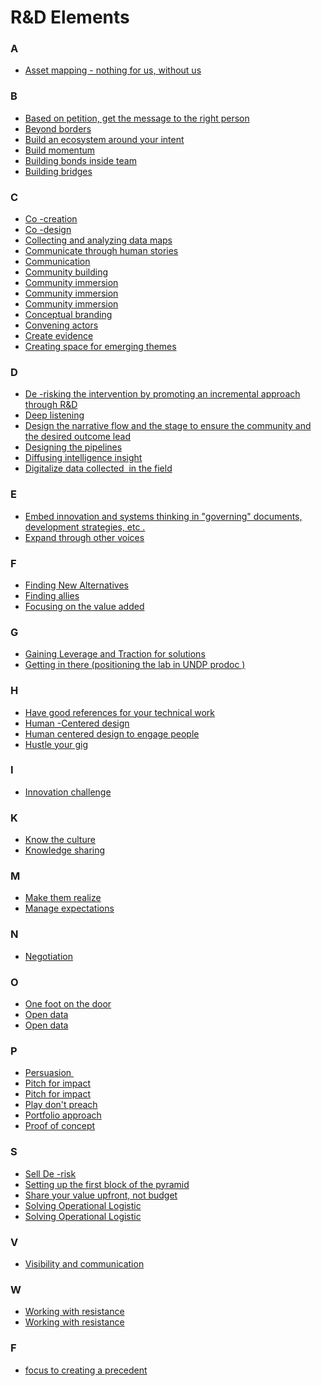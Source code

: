# R&D Elements

<div class=multicol>

<div>

### A

- [Asset mapping - nothing for us, without us](/elements/tactics/?doc=Asset%20mapping)
</div>

<div>

### B

- [Based on petition, get the message to the right person](/elements/tactics/?doc=Based%20on%20petition%20get%20the%20message%20to%20the%20right%20person)
- [Beyond borders](/elements/tactics/?doc=Beyond%20borders)
- [Build an ecosystem around your intent](/elements/tactics/?doc=Working%20with%20ecosystems)
- [Build momentum](/elements/tactics/?doc=Using%20high%20level%20meetings%20to%20build%20momentum)
- [Building bonds inside team](/elements/tactics/?doc=Building%20bonds%20inside%20the%20team)
- [Building bridges](/elements/tactics/?doc=Building%20bridges)
</div>

<div>

### C

- [Co -creation](/elements/tactics/?doc=Co-creation)
- [Co -design](/elements/tactics/?doc=Co-design)
- [Collecting and analyzing data maps](/elements/tactics/?doc=Data%20collection)
- [Communicate through human stories](/elements/tactics/?doc=Communicate%20through%20human%20stories)
- [Communication](/elements/tactics/?doc=Focusing%20on%20communication%20strategy)
- [Community building](/elements/tactics/?doc=Community%20building)
- [Community immersion](/elements/tactics/?doc=Community%20immersion)
- [Community immersion](/elements/tactics/?doc=Immersion%20and%20engagemen)
- [Community immersion](/elements/tactics/?doc=Undertanding%20the%20community)
- [Conceptual branding](/elements/tactics/?doc=Conceptual%20branding)
- [Convening actors](/elements/tactics/?doc=Convening%20actors)
- [Create evidence](/elements/tactics/?doc=Create%20evidence)
- [Creating space for emerging themes](/elements/tactics/?doc=Creating%20space%20for%20emerging%20themes)
</div>

<div>

### D

- [De -risking the intervention by promoting an incremental approach through R&amp;D](/elements/tactics/?doc=De-risking%20the%20intervention%20by%20promoting%20an%20incremental%20approach%20trough%20R%26D)
- [Deep listening](/elements/tactics/?doc=Deep%20listening%20to%20map%20beyond%20the%20intangible)
- [Design the narrative flow and the stage to ensure the community and the desired outcome lead](/elements/tactics/?doc=Design)
- [Designing the pipelines](/elements/tactics/?doc=Desiging%20the%20pipelines)
- [Diffusing intelligence insight](/elements/tactics/?doc=Diffusion%20of%20intelligence%20insight)
- [Digitalize data collected  in the field](/elements/tactics/?doc=Digitise%20data%20collected%20in%20the%20field)
</div>

<div>

### E

- [Embed innovation and systems thinking in "governing" documents, development strategies, etc .](/elements/tactics/?doc=Systems%20thinking)
- [Expand through other voices](/elements/tactics/?doc=Expand%20through%20other%20voices)
</div>

<div>

### F

- [Finding New Alternatives](/elements/tactics/?doc=Finding%20new%20alternatives)
- [Finding allies](/elements/tactics/?doc=Allies%20and%20champions)
- [Focusing on the value added](/elements/tactics/?doc=Focusing%20on%20the%20value%20added)
</div>

<div>

### G

- [Gaining Leverage and Traction for solutions](/elements/tactics/?doc=Gaining%20leverage%20and%20traction%20for%20solutions)
- [Getting in there (positioning the lab in UNDP prodoc )](/elements/tactics/?doc=Getting%20in%20there)
</div>

<div>

### H

- [Have good references for your technical work](/elements/tactics/?doc=Have%20good%20references%20for%20your%20technical%20work)
- [Human -Centered design](/elements/tactics/?doc=Human%20centered%20design)
- [Human centered design to engage people](/elements/tactics/?doc=Human%20centered%20design%20to%20engage%20people)
- [Hustle your gig](/elements/tactics/?doc=Hustle%20your%20gig)
</div>

<div>

### I

- [Innovation challenge](/elements/tactics/?doc=Innovation%20challenge)
</div>

<div>

### K

- [Know the culture](/elements/tactics/?doc=Know%20the%20culture)
- [Knowledge sharing](/elements/tactics/?doc=Sharing%20knowledge)
</div>

<div>

### M

- [Make them realize](/elements/tactics/?doc=Make%20them%20realize)
- [Manage expectations](/elements/tactics/?doc=Manage%20expectations)
</div>

<div>

### N

- [Negotiation](/elements/tactics/?doc=Negotiation)
</div>

<div>

### O

- [One foot on the door](/elements/tactics/?doc=One%20foot%20on%20the%20door)
- [Open data](/elements/tactics/?doc=Be%20open%20by%20default)
- [Open data](/elements/tactics/?doc=Open%20data)
</div>

<div>

### P

- [Persuasion ](/elements/tactics/?doc=Persuasion)
- [Pitch for impact](/elements/tactics/?doc=Pitch%20for%20impact)
- [Pitch for impact](/elements/tactics/?doc=Pitching%20skill)
- [Play don't preach](/elements/tactics/?doc=Play%20do%20not%20preach)
- [Portfolio approach](/elements/tactics/?doc=Portfolio%20approach)
- [Proof of concept](/elements/tactics/?doc=Proof%20of%20concept)
</div>

<div>

### S

- [Sell De -risk](/elements/tactics/?doc=Sell%20De-risk)
- [Setting up the first block of the pyramid](/elements/tactics/?doc=Setting%20up%20the%20first%20block%20of%20the%20pyramid)
- [Share your value upfront, not budget](/elements/tactics/?doc=Share%20your%20value%20upfront)
- [Solving Operational Logistic](/elements/tactics/?doc=Problem%20solving%20skill)
- [Solving Operational Logistic](/elements/tactics/?doc=Solving%20operational%20logistics)
</div>

<div>

### V

- [Visibility and communication](/elements/tactics/?doc=Communication%20skills)
</div>

<div>

### W

- [Working with resistance](/elements/tactics/?doc=Overcoming%20resistance)
- [Working with resistance](/elements/tactics/?doc=Working%20with%20resistance)
</div>

<div>

### F

- [focus to creating a precedent](/elements/tactics/?doc=Focus%20to%20creating%20a%20precedent)
</div>
</div>
